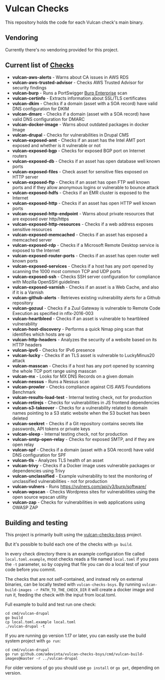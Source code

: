 # Vulcan Checks
This repository holds the code for each Vulcan check's main binary.

## Vendoring
Currently there's no vendoring provided for this project.

## Current list of [Checks](https://github.com/adevinta/vulcan-checks/tree/master/cmd)
* **vulcan-aws-alerts** - Warns about CA issues in AWS RDS
* **vulcan-aws-trusted-advisor** - Checks AWS Trusted Advisor for security findings
* **vulcan-burp** - Runs a PortSwigger [Burp Enterprise](https://portswigger.net/burp/enterprise) scan
* **vulcan-certinfo** - Extracts information about SSL/TLS certificates
* **vulcan-dkim** - Checks if a domain (asset with a SOA record) have valid DNS configuration for DKIM 
* **vulcan-dmarc** - Checks if a domain (asset with a SOA record) have valid DNS configuration for DMARC
* **vulcan-docker-image** - Warns about outdated packages in docker Image
* **vulcan-drupal** - Checks for vulnerabilities in Drupal CMS
* **vulcan-exposed-amt** - Checks if an asset has the Intel AMT port exposed and whether is it vulnerable or not
* **vulcan-exposed-bgp** - Checks for exposed BGP port on Internet routers
* **vulcan-exposed-db** - Checks if an asset has open database well known ports
* **vulcan-exposed-files** - Check asset for sensitive files exposed on HTTP server
* **vulcan-exposed-ftp** - Checks if an asset has open FTP well known ports and if they allow anonymous logins or vulnerable to bounce attack
* **vulcan-exposed-hdfs** - Checks if an EMR cluster is exposed to the Internet
* **vulcan-exposed-http** - Checks if an asset has open HTTP well known ports
* **vulcan-exposed-http-endpoint** - Warns about private resources that are exposed over http/https 
* **vulcan-exposed-http-resources** - Checks if a web address exposes sensitive resources
* **vulcan-exposed-memcached** - Checks if an asset has exposed a memcached server
* **vulcan-exposed-rdp** - Checks if a Microsoft Remote Desktop service is exposed to the Internet
* **vulcan-exposed-router-ports** - Checks if an asset has open router well known ports
* **vulcan-exposed-services** - Checks if a host has any port opened by scanning the 1000 most common TCP and UDP ports
* **vulcan-exposed-ssh** - Checks SSH server configuration for compliance with Mozilla OpenSSH guidelines
* **vulcan-exposed-varnish** - Checks if an asset is a Web Cache, and also if it is a Varnish
* **vulcan-github-alerts** - Retrieves existing vulnerability alerts for a Github repository
* **vulcan-gozuul** - Checks if a Zuul Gateway is vulnerable to Remote Code Execution as specified in nflx-2016-003
* **vulcan-heartbleed** - Checks if an asset is vulnerable to heartbleed vulnerability
* **vulcan-host-discovery** - Performs a quick Nmap ping scan that identifies which hosts are up
* **vulcan-http-headers** - Analyzes the security of a website based on its HTTP headers
* **vulcan-ipv6** - Checks for IPv6 presence
* **vulcan-lucky** - Checks if an TLS asset is vulnerable to LuckyMinus20 attack
* **vulcan-masscan** - Checks if a host has any port opened by scanning the whole TCP port range using masscan
* **vulcan-mx** - Looks for MX DNS Records on a given domain
* **vulcan-nessus** - Runs a Nessus scan
* **vulcan-prowler** - Checks compliance against CIS AWS Foundations Benchmark
* **vulcan-results-load-test** - Internal testing check, not for production
* **vulcan-retirejs** - Checks for vulnerabilities in JS frontend dependencies
* **vulcan-s3-takeover** - Checks for a vulnerability related to domain names pointing to a S3 static website when the S3 bucket has been deleted
* **vulcan-seekret** - Checks if a Git repository contains secrets like passwords, API tokens or private keys
* **vulcan-sleep** - Internal testing check, not for production
* **vulcan-smtp-open-relay** - Checks for exposed SMTP, and if they are open relay
* **vulcan-spf** - Checks if a domain (asset with a SOA record) have valid DNS configuration for SPF 
* **vulcan-tls** - Analyzes TLS health of an asset
* **vulcan-trivy** - Checks if a Docker image uses vulnerable packages or dependencies using Trivy
* **vulcan-unclassified** - Example vulnerability to test the monitoring of unclassified vulnerabilities - not for production
* **vulcan-vulners** - Runs https://vulners.com/api/v3/burp/software/
* **vulcan-wpscan** - Checks Wordpress sites for vulnerabilities using the open source wpscan utility
* **vulcan-zap** - Checks for vulnerabilities in web applications using OWASP ZAP

## Building and testing

This project is primarily built using the [vulcan-checks-bsys](https://github.com/adevinta/vulcan-checks-bsys) project.

But it's possible to build each one of the checks with `go build`.

In every check directory there is an example configuration file called `local.toml.example`, most checks reads a
file named `local.toml` if you pass the `-t` parameter, so by copying that file you can do a local test of your code
before you commit.

The checks that are not self-contained, and instead rely on external binaries, can be locally tested with
`vulcan-checks-bsys`. By running `vulcan-build-images -r PATH_TO_THE_CHECK_DIR` it will create a docker image and
run it, feeding the check with the input from local.toml.

Full example to build and test run one check:
```
cd cmd/vulcan-drupal
go build
cp local.toml.example local.toml
./vulcan-drupal -t
```

If you are running go version 1.17 or later, you can easily use the build system project with `go run`:
```
cd cmd/vulcan-drupal
go run github.com/adevinta/vulcan-checks-bsys/cmd/vulcan-build-images@master -r ../vulcan-drupal
```

For older versions of go you should use `go install` or `go get`, depending on version.
